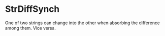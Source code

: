 # StrDiffSynch
One of two strings can change into the other when absorbing the difference among them. Vice versa.
